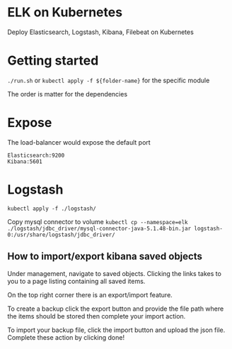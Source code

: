 # ELK on Kubernetes
Deploy Elasticsearch, Logstash, Kibana, Filebeat on Kubernetes

# Getting started
`./run.sh`
or
`kubectl apply -f ${folder-name}`
for the specific module

The order is matter for the dependencies

# Expose
The load-balancer would expose the default port  
```
Elasticsearch:9200
Kibana:5601
```
# Logstash 
`kubectl apply -f ./logstash/`

Copy mysql connector to volume
`kubectl cp --namespace=elk ./logstash/jdbc_driver/mysql-connector-java-5.1.48-bin.jar logstash-0:/usr/share/logstash/jdbc_driver/`

## How to import/export kibana saved objects

Under management, navigate to saved objects. Clicking the links takes to you to a page listing containing all saved items.

On the top right corner there is an export/import feature.


To create a backup click the export button and provide the file path where the items should be stored then complete your import action.

To import your backup file, click the import button and upload the json file. Complete these action by clicking done!